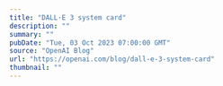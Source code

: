 ```yaml
---
title: "DALL·E 3 system card"
description: ""
summary: ""
pubDate: "Tue, 03 Oct 2023 07:00:00 GMT"
source: "OpenAI Blog"
url: "https://openai.com/blog/dall-e-3-system-card"
thumbnail: ""
---
```


